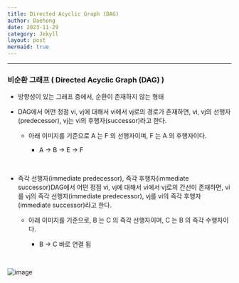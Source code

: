 ```yaml
---
title: Directed Acyclic Graph (DAG)
author: Daehong
date: 2023-11-29
category: Jekyll
layout: post
mermaid: true
---
```


<hr>

### 비순환 그래프 ( Directed Acyclic Graph (DAG) )

- 방향성이 있는 그래프 중에서, 순환이 존재하지 않는 형태

- DAG에서 어떤 정점 vi, vj에 대해서 vi에서 vj로의 경로가 존재하면, vi, vj의 선행자(predecessor), vj는 vi의 후행자(successor)라고 한다.
   
   - 아래 이미지를 기준으로 A 는 F 의 선행자이며, F 는 A 의 후행자이다.
       
	   - A → B → E → F
	   
<br>
	   
- 즉각 선행자(immediate predecessor), 즉각 후행자(immediate successor)DAG에서 어떤 정점 vi, vj에 대해서 vi에서 vj로의 간선이 존재하면, vi를 vj의 즉각 선행자(immediate predecessor), vj를 vi의 즉각 후행자(immediate successor)라고 한다.
  
  - 아래 이미지를 기준으로, B 는 C 의 즉각 선행자이며, C 는 B 의 즉각 수행자이다.
      
	  - B → C 바로 연결 됨

 <br>

 ![image](https://github.com/JeonDaehong/TIL/assets/90895144/396bdf25-979a-45ff-9d10-e51fd4de9292)

<br>
<br>
<br>
<br>
<br>
